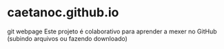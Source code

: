 # caetanoc.github.io
git webpage
Este projeto é colaborativo para aprender a mexer no GitHub (subindo arquivos ou fazendo downloado)
